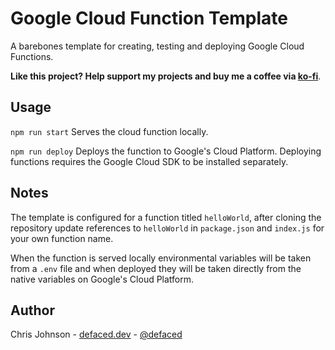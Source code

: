 # Google Cloud Function Template
A barebones template for creating, testing and deploying Google Cloud Functions.

**Like this project? Help support my projects and buy me a coffee via [ko-fi](https://ko-fi.com/defaced)**.

## Usage

`npm run start`
Serves the cloud function locally.

`npm run deploy`
Deploys the function to Google's Cloud Platform. Deploying functions requires the Google Cloud SDK to be installed separately.

## Notes

The template is configured for a function titled `helloWorld`, after cloning the repository update references to `helloWorld` in `package.json` and `index.js` for your own function name.

When the function is served locally environmental variables will be taken from a `.env` file and when deployed they will be taken directly from the native variables on Google's Cloud Platform.

## Author

Chris Johnson - [defaced.dev](https://defaced.dev) - [@defaced](http://twitter.co.uk/defaced/)